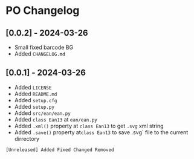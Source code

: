 # PO Changelog

## [0.0.2] - 2024-03-26
- Small fixed barcode BG
- Added `CHANGELOG.md`

## [0.0.1] - 2024-03-26
- Added `LICENSE`
- Added `README.md`
- Added `setup.cfg`
- Added `setup.py`
- Added `src/ean/ean.py`
- Added `class Ean13` at `ean/ean.py`
- Added `.xml()` property at `class Ean13` to get `.svg` xml string
- Added `.save()` property at`class Ean13` to save .svg` file
  to the current dirrectory

`[Unreleased] Added Fixed Changed Removed`
